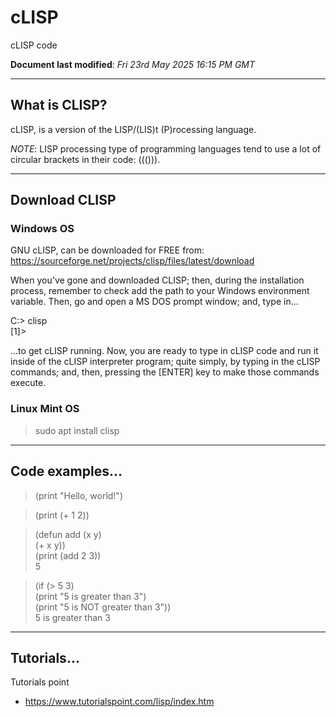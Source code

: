 # cLISP
cLISP code  

**Document last modified**: *Fri 23rd May 2025 16:15 PM GMT*

-----

## What is CLISP?

cLISP, is a version of the LISP/(LIS)t (P)rocessing language.  

*NOTE*: LISP processing type of programming languages tend to use a lot of circular brackets in their code: ((())).  

-----

## Download CLISP

### Windows OS

GNU cLISP, can be downloaded for FREE from:  
https://sourceforge.net/projects/clisp/files/latest/download  

When you've gone and downloaded CLISP; then, during the installation process, remember to check add the path to your Windows environment variable. Then, go and open a MS DOS prompt window; and, type in...

C:\> clisp  
[1]>

...to get cLISP running. Now, you are ready to type in cLISP code and run it inside of the cLISP interpreter program; quite simply, by typing in the cLISP commands; and, then, pressing the [ENTER] key to make those commands execute.

### Linux Mint OS

> sudo apt install clisp  

-----

## Code examples...

> (print "Hello, world!")  

> (print (+ 1 2))  

> (defun add (x y)  
>   (+ x y))  
> (print (add 2 3))  
> 5

> (if (> 5 3)  
>   (print "5 is greater than 3")  
>   (print "5 is NOT greater than 3"))  
> 5 is greater than 3  
 
-----

## Tutorials...

Tutorials point  
- https://www.tutorialspoint.com/lisp/index.htm  
